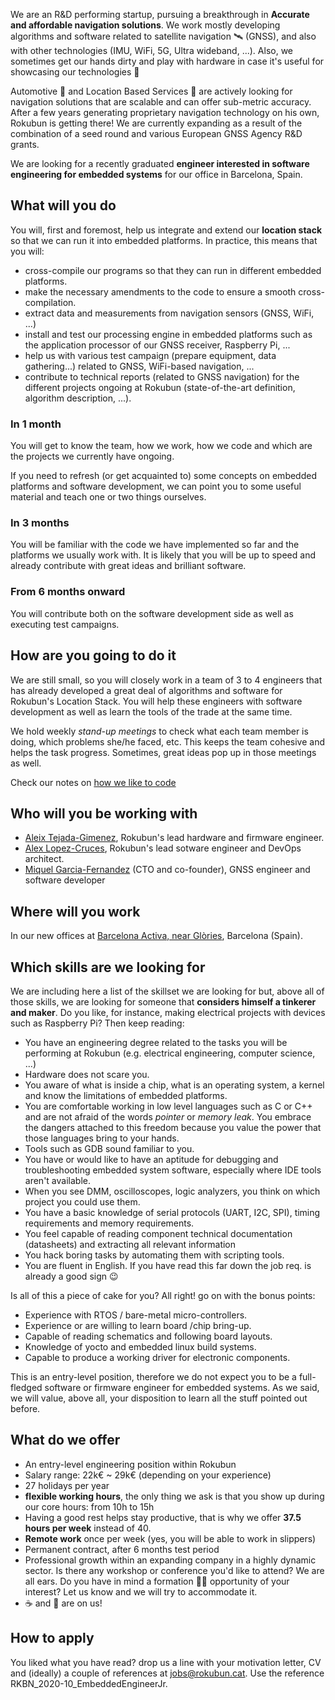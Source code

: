 We are an R&D performing startup, pursuing a breakthrough in **Accurate and affordable navigation solutions**. We work mostly developing algorithms and software related to satellite navigation 🛰️ (GNSS), and also with other technologies (IMU, WiFi, 5G, Ultra wideband, ...). Also, we sometimes get our hands dirty and play with hardware in case it's useful for showcasing our technologies 🔩

Automotive 🚗  and Location Based Services 📱 are actively looking for navigation solutions that are scalable and can offer sub-metric accuracy. After a few years generating proprietary navigation technology on his own, Rokubun is getting there! We are currently expanding as a result of the combination of a seed round and various European GNSS Agency R&D grants.

We are looking for a recently graduated **engineer interested in software engineering for embedded systems** for our office in Barcelona, Spain.

## What will you do

You will, first and foremost, help us integrate and extend our **location stack** so that we can run it into embedded platforms. In practice, this means that you will:

- cross-compile our programs so that they can run in different embedded platforms.
- make the necessary amendments to the code to ensure a smooth cross-compilation.
- extract data and measurements from navigation sensors (GNSS, WiFi, ...)
- install and test our processing engine in embedded platforms such as the
  application processor of our GNSS receiver, Raspberry Pi, ...
- help us with various test campaign (prepare equipment, data gathering...)
  related to GNSS, WiFi-based navigation, ...
- contribute to technical reports (related to GNSS navigation) for the different 
  projects ongoing at Rokubun (state-of-the-art definition, algorithm description, ...).

### In 1 month

You will get to know the team, how we work, how we code and which are the projects we currently have ongoing.

If you need to refresh (or get acquainted to) some concepts on embedded platforms and software development, we can point you to some useful material and teach one or two things ourselves.

### In 3 months

You will be familiar with the code we have implemented so far and the platforms we usually work with. It is likely that you will be up to speed and already contribute with great ideas and brilliant software.

### From 6 months onward

You will contribute both on the software development side as well as executing
test campaigns.

## How are you going to do it

We are still small, so you will closely work in a team of 3 to 4 engineers that has already developed a great deal of algorithms and software for Rokubun's Location Stack. You will help these engineers with software development as well as learn the tools of the trade at the same time.

We hold weekly *stand-up meetings* to check what each team member is doing, which problems she/he faced, etc. This keeps the team cohesive and helps the task progress. Sometimes, great ideas pop up in those meetings as well.

Check our notes on [how we like to code](how-we-code)

## Who will you be working with

- [Aleix Tejada-Gimenez](https://www.linkedin.com/in/aleixtejada/), Rokubun's lead hardware and firmware engineer.
- [Alex Lopez-Cruces](https://es.linkedin.com/in/alexlopezcruces), Rokubun's lead sotware engineer and DevOps architect.
- [Miquel Garcia-Fernandez](https://www.linkedin.com/in/miquelgarcia/) (CTO and co-founder), GNSS engineer and software developer

## Where will you work

In our new offices at [Barcelona Activa, near Glòries](https://www.openstreetmap.org/#map=19/41.40614/2.19250), Barcelona (Spain).

## Which skills are we looking for

We are including here a list of the skillset we are looking for but, above all of those skills, we are looking for someone that **considers himself a tinkerer and maker**. Do you like, for instance, making electrical projects with devices such as Raspberry Pi? Then keep reading:

- You have an engineering degree related to the tasks you will be performing at Rokubun (e.g. 
  electrical engineering, computer science, ...)
- Hardware does not scare you.
- You aware of what is inside a chip, what is an operating system, a kernel and know the limitations of embedded platforms.
- You are comfortable working in low level languages such as C or C++ and are not afraid of the words _pointer_ or _memory leak_. You embrace the dangers attached to this freedom because you value the power that those languages bring to your hands.
- Tools such as GDB sound familiar to you.
- You have or would like to have an aptitude for debugging and troubleshooting embedded system software, especially where IDE tools aren't available. 
- When you see DMM, oscilloscopes, logic analyzers, you think on which project you could use them.
- You have a basic knowledge of serial protocols (UART, I2C, SPI), timing requirements and memory requirements.
- You feel capable of reading component technical documentation (datasheets) and extracting all relevant information
- You hack boring tasks by automating them with scripting tools.
- You are fluent in English. If you have read this far down the job req. is already a good sign 😉

Is all of this a piece of cake for you? All right! go on with the bonus points:
  
- Experience with RTOS / bare-metal micro-controllers.
- Experience or are willing to learn board /chip bring-up.
- Capable of reading schematics and following board layouts.
- Knowledge of yocto and embedded linux build systems.
- Capable to produce a working driver for electronic components.

This is an entry-level position, therefore we do not expect you to be a 
full-fledged software or firmware engineer for embedded systems. As we said, we will value, above all, 
your disposition to learn all the stuff pointed out before.

## What do we offer

- An entry-level engineering position within Rokubun
- Salary range: 22k€ ~ 29k€ (depending on your experience)
- 27 holidays per year
- **flexible working hours**, the only thing we ask is that you show up during our core hours: from 10h to 15h
- Having a good rest helps stay productive, that is why we offer **37.5 hours per week** instead of 40.
- **Remote work** once per week (yes, you will be able to work in slippers)
- Permanent contract, after 6 months test period
- Professional growth within an expanding company in a highly dynamic sector. Is there any workshop or conference you'd like to attend? We are all ears. Do you have in mind a formation 👩‍🎓 opportunity of your interest? Let us know and we will try to accommodate it.
- ☕ and 🍪 are on us!

## How to apply

You liked what you have read? drop us a line with your motivation letter, CV and (ideally)  a couple of references at [jobs@rokubun.cat](jobs@rokubun.cat). Use the reference RKBN_2020-10_EmbeddedEngineerJr.
